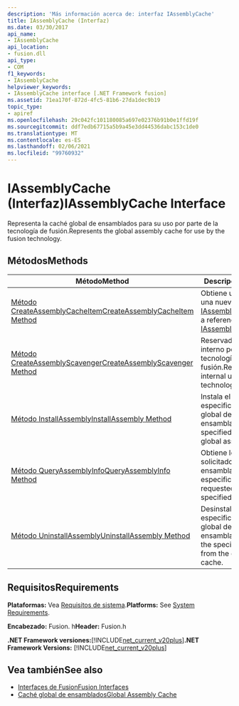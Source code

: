```yaml
---
description: 'Más información acerca de: interfaz IAssemblyCache'
title: IAssemblyCache (Interfaz)
ms.date: 03/30/2017
api_name:
- IAssemblyCache
api_location:
- fusion.dll
api_type:
- COM
f1_keywords:
- IAssemblyCache
helpviewer_keywords:
- IAssemblyCache interface [.NET Framework fusion]
ms.assetid: 71ea170f-872d-4fc5-81b6-27da1dec9b19
topic_type:
- apiref
ms.openlocfilehash: 29c042fc101180085a697e02376b91b0e1ffd19f
ms.sourcegitcommit: ddf7edb67715a5b9a45e3dd44536dabc153c1de0
ms.translationtype: MT
ms.contentlocale: es-ES
ms.lasthandoff: 02/06/2021
ms.locfileid: "99760932"
---
```

# <a name="iassemblycache-interface"></a><span data-ttu-id="5a42b-103">IAssemblyCache (Interfaz)</span><span class="sxs-lookup"><span data-stu-id="5a42b-103">IAssemblyCache Interface</span></span>

<span data-ttu-id="5a42b-104">Representa la caché global de ensamblados para su uso por parte de la tecnología de fusión.</span><span class="sxs-lookup"><span data-stu-id="5a42b-104">Represents the global assembly cache for use by the fusion technology.</span></span>  
  
## <a name="methods"></a><span data-ttu-id="5a42b-105">Métodos</span><span class="sxs-lookup"><span data-stu-id="5a42b-105">Methods</span></span>  
  
|<span data-ttu-id="5a42b-106">Método</span><span class="sxs-lookup"><span data-stu-id="5a42b-106">Method</span></span>|<span data-ttu-id="5a42b-107">Descripción</span><span class="sxs-lookup"><span data-stu-id="5a42b-107">Description</span></span>|  
|------------|-----------------|  
|[<span data-ttu-id="5a42b-108">Método CreateAssemblyCacheItem</span><span class="sxs-lookup"><span data-stu-id="5a42b-108">CreateAssemblyCacheItem Method</span></span>](iassemblycache-createassemblycacheitem-method.md)|<span data-ttu-id="5a42b-109">Obtiene una referencia a una nueva [IAssemblyCacheItem](iassemblycacheitem-interface.md).</span><span class="sxs-lookup"><span data-stu-id="5a42b-109">Gets a reference to a new [IAssemblyCacheItem](iassemblycacheitem-interface.md).</span></span>|  
|[<span data-ttu-id="5a42b-110">Método CreateAssemblyScavenger</span><span class="sxs-lookup"><span data-stu-id="5a42b-110">CreateAssemblyScavenger Method</span></span>](iassemblycache-createassemblyscavenger-method.md)|<span data-ttu-id="5a42b-111">Reservado para uso interno por parte de la tecnología de fusión.</span><span class="sxs-lookup"><span data-stu-id="5a42b-111">Reserved for internal use by the fusion technology.</span></span>|  
|[<span data-ttu-id="5a42b-112">Método InstallAssembly</span><span class="sxs-lookup"><span data-stu-id="5a42b-112">InstallAssembly Method</span></span>](iassemblycache-installassembly-method.md)|<span data-ttu-id="5a42b-113">Instala el ensamblado especificado en la caché global de ensamblados.</span><span class="sxs-lookup"><span data-stu-id="5a42b-113">Installs the specified assembly in the global assembly cache.</span></span>|  
|[<span data-ttu-id="5a42b-114">Método QueryAssemblyInfo</span><span class="sxs-lookup"><span data-stu-id="5a42b-114">QueryAssemblyInfo Method</span></span>](iassemblycache-queryassemblyinfo-method.md)|<span data-ttu-id="5a42b-115">Obtiene los datos solicitados sobre el ensamblado especificado.</span><span class="sxs-lookup"><span data-stu-id="5a42b-115">Gets the requested data about the specified assembly.</span></span>|  
|[<span data-ttu-id="5a42b-116">Método UninstallAssembly</span><span class="sxs-lookup"><span data-stu-id="5a42b-116">UninstallAssembly Method</span></span>](iassemblycache-uninstallassembly-method.md)|<span data-ttu-id="5a42b-117">Desinstala el ensamblado especificado de la caché global de ensamblados.</span><span class="sxs-lookup"><span data-stu-id="5a42b-117">Uninstalls the specified assembly from the global assembly cache.</span></span>|  
  
## <a name="requirements"></a><span data-ttu-id="5a42b-118">Requisitos</span><span class="sxs-lookup"><span data-stu-id="5a42b-118">Requirements</span></span>  

 <span data-ttu-id="5a42b-119">**Plataformas:** Vea [Requisitos de sistema](../../get-started/system-requirements.md).</span><span class="sxs-lookup"><span data-stu-id="5a42b-119">**Platforms:** See [System Requirements](../../get-started/system-requirements.md).</span></span>  
  
 <span data-ttu-id="5a42b-120">**Encabezado:** Fusion. h</span><span class="sxs-lookup"><span data-stu-id="5a42b-120">**Header:** Fusion.h</span></span>  
  
 <span data-ttu-id="5a42b-121">**.NET Framework versiones:**[!INCLUDE[net_current_v20plus](../../../../includes/net-current-v20plus-md.md)]</span><span class="sxs-lookup"><span data-stu-id="5a42b-121">**.NET Framework Versions:** [!INCLUDE[net_current_v20plus](../../../../includes/net-current-v20plus-md.md)]</span></span>  
  
## <a name="see-also"></a><span data-ttu-id="5a42b-122">Vea también</span><span class="sxs-lookup"><span data-stu-id="5a42b-122">See also</span></span>

- [<span data-ttu-id="5a42b-123">Interfaces de Fusion</span><span class="sxs-lookup"><span data-stu-id="5a42b-123">Fusion Interfaces</span></span>](fusion-interfaces.md)
- [<span data-ttu-id="5a42b-124">Caché global de ensamblados</span><span class="sxs-lookup"><span data-stu-id="5a42b-124">Global Assembly Cache</span></span>](../../app-domains/gac.md)
